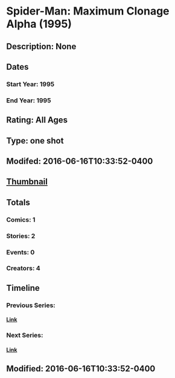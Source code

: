 # Spider-Man: Maximum Clonage Alpha (1995)
## Description: None
## Dates
### Start Year: 1995
### End Year: 1995
## Rating: All Ages
## Type: one shot
## Modifed: 2016-06-16T10:33:52-0400
## [Thumbnail](http://i.annihil.us/u/prod/marvel/i/mg/3/c0/5762b899205ac.jpg)
## Totals
### Comics: 1
### Stories: 2
### Events: 0
### Creators: 4
## Timeline
### Previous Series: 
#### [Link]()
### Next Series: 
#### [Link]()
## Modified: 2016-06-16T10:33:52-0400